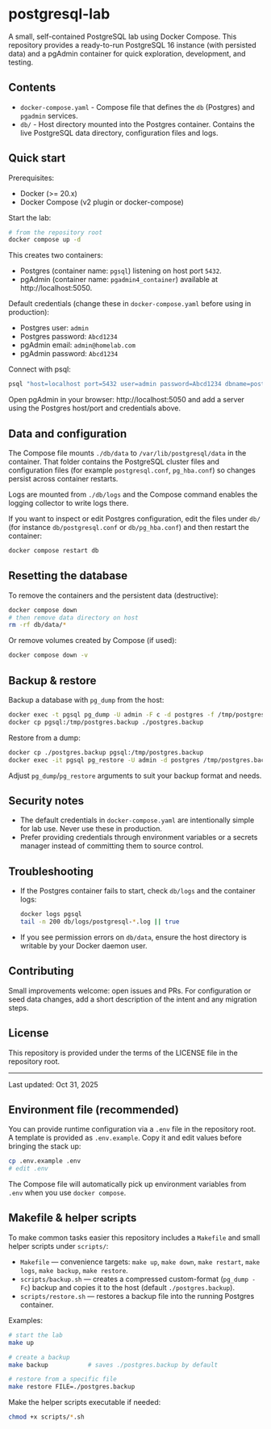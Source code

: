 # postgresql-lab

A small, self-contained PostgreSQL lab using Docker Compose. This repository provides a ready-to-run PostgreSQL 16 instance (with persisted data) and a pgAdmin container for quick exploration, development, and testing.

## Contents

- `docker-compose.yaml` - Compose file that defines the `db` (Postgres) and `pgadmin` services.
- `db/` - Host directory mounted into the Postgres container. Contains the live PostgreSQL data directory, configuration files and logs.

## Quick start

Prerequisites:

- Docker (>= 20.x)
- Docker Compose (v2 plugin or docker-compose)

Start the lab:

```bash
# from the repository root
docker compose up -d
```

This creates two containers:

- Postgres (container name: `pgsql`) listening on host port `5432`.
- pgAdmin (container name: `pgadmin4_container`) available at http://localhost:5050.

Default credentials (change these in `docker-compose.yaml` before using in production):

- Postgres user: `admin`
- Postgres password: `Abcd1234`
- pgAdmin email: `admin@homelab.com`
- pgAdmin password: `Abcd1234`

Connect with psql:

```bash
psql "host=localhost port=5432 user=admin password=Abcd1234 dbname=postgres"
```

Open pgAdmin in your browser: http://localhost:5050 and add a server using the Postgres host/port and credentials above.

## Data and configuration

The Compose file mounts `./db/data` to `/var/lib/postgresql/data` in the container. That folder contains the PostgreSQL cluster files and configuration files (for example `postgresql.conf`, `pg_hba.conf`) so changes persist across container restarts.

Logs are mounted from `./db/logs` and the Compose command enables the logging collector to write logs there.

If you want to inspect or edit Postgres configuration, edit the files under `db/` (for instance `db/postgresql.conf` or `db/pg_hba.conf`) and then restart the container:

```bash
docker compose restart db
```

## Resetting the database

To remove the containers and the persistent data (destructive):

```bash
docker compose down
# then remove data directory on host
rm -rf db/data/*
```

Or remove volumes created by Compose (if used):

```bash
docker compose down -v
```

## Backup & restore

Backup a database with `pg_dump` from the host:

```bash
docker exec -t pgsql pg_dump -U admin -F c -d postgres -f /tmp/postgres.backup
docker cp pgsql:/tmp/postgres.backup ./postgres.backup
```

Restore from a dump:

```bash
docker cp ./postgres.backup pgsql:/tmp/postgres.backup
docker exec -it pgsql pg_restore -U admin -d postgres /tmp/postgres.backup
```

Adjust `pg_dump`/`pg_restore` arguments to suit your backup format and needs.

## Security notes

- The default credentials in `docker-compose.yaml` are intentionally simple for lab use. Never use these in production.
- Prefer providing credentials through environment variables or a secrets manager instead of committing them to source control.

## Troubleshooting

- If the Postgres container fails to start, check `db/logs` and the container logs:

	```bash
	docker logs pgsql
	tail -n 200 db/logs/postgresql-*.log || true
	```

- If you see permission errors on `db/data`, ensure the host directory is writable by your Docker daemon user.

## Contributing

Small improvements welcome: open issues and PRs. For configuration or seed data changes, add a short description of the intent and any migration steps.

## License

This repository is provided under the terms of the LICENSE file in the repository root.

---
Last updated: Oct 31, 2025

## Environment file (recommended)

You can provide runtime configuration via a `.env` file in the repository root. A template is provided as `.env.example`. Copy it and edit values before bringing the stack up:

```bash
cp .env.example .env
# edit .env
```

The Compose file will automatically pick up environment variables from `.env` when you use `docker compose`.

## Makefile & helper scripts

To make common tasks easier this repository includes a `Makefile` and small helper scripts under `scripts/`:

- `Makefile` — convenience targets: `make up`, `make down`, `make restart`, `make logs`, `make backup`, `make restore`.
- `scripts/backup.sh` — creates a compressed custom-format (`pg_dump -Fc`) backup and copies it to the host (default `./postgres.backup`).
- `scripts/restore.sh` — restores a backup file into the running Postgres container.

Examples:

```bash
# start the lab
make up

# create a backup
make backup           # saves ./postgres.backup by default

# restore from a specific file
make restore FILE=./postgres.backup
```

Make the helper scripts executable if needed:

```bash
chmod +x scripts/*.sh
```